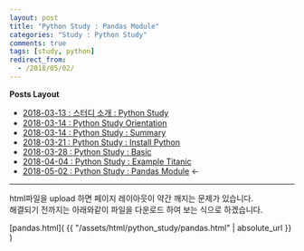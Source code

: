 ```yaml
---
layout: post
title: "Python Study : Pandas Module"
categories: "Study : Python Study"
comments: true
tags: [study, python]
redirect_from:
  - /2018/05/02/
---
```


**Posts Layout**

- [2018-03-13 : 스터디 소개 : Python Study](https://000namc.github.io/blog/2018/03/13/Python-Study/)
- [2018-03-14 : Python Study Orientation](https://000namc.github.io/blog/2018/03/14/Python-Study-Orientation/)  
- [2018-03-14 : Python Study : Summary](https://000namc.github.io/blog/2018/03/14/Python-Study-Summary/)
- [2018-03-21 : Python Study : Install Python](https://000namc.github.io/blog/2018/03/21/Python-Study-Install-Python/)
- [2018-03-28 : Python Study : Basic](https://000namc.github.io/blog/2018/03/28/Python-Study-Basic/)
- [2018-04-04 : Python Study : Example Titanic](https://000namc.github.io/blog/2018/04/04/Python-Study-Example-Titanic/)
- [2018-05-02 : Python Study : Pandas Module](https://000namc.github.io/blog/2018/05/02/Python-Study-Pandas-Module/) $\leftarrow$

___


html파일을 upload 하면 페이지 레이아웃이 약간 깨지는 문제가 있습니다.  
해결되기 전까지는 아래와같이 파일을 다운로드 하여 보는 식으로 하겠습니다.

[pandas.html]( {{ "/assets/html/python_study/pandas.html" | absolute_url }} )
